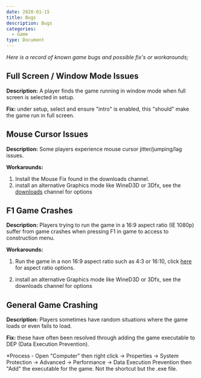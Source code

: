 ```yaml
---
date: 2020-01-15
title: Bugs
description: Bugs
categories:
  - Game
type: Document
---
```

*Here is a record of known game bugs and possible fix's or workarounds;*

## Full Screen / Window Mode Issues
**Description:** A player finds the game running in window mode when full screen is selected in setup.

**Fix:** under setup, select and ensure "intro" is enabled, this "should" make the game run in full screen.

## Mouse Cursor Issues
**Description:** Some players experience mouse cursor jitter/jumping/lag issues.

**Workarounds:** 

1. Install the Mouse Fix found in the downloads channel.
1. install an alternative Graphics mode like WineD3D or 3Dfx, see the [downloads](https://github.com/lnsideEarth2150/Earth2150/wiki/Downloads) channel for options

## F1 Game Crashes
**Description:** Players trying to run the game in a 16:9 aspect ratio (IE 1080p) suffer from game crashes when pressing F1 in game to access to construction menu.

**Workarounds:**
1. Run the game in a non 16:9 aspect ratio such as 4:3 or 16:10, click [here](https://en.wikipedia.org/wiki/Computer_display_standard#XGA) for aspect ratio options.

2. install an alternative Graphics mode like WineD3D or 3Dfx, see the downloads channel for options

## General Game Crashing
**Description:** Players sometimes have random situations where the game loads or even fails to load.

**Fix:** these have often been resolved through adding the game executable to DEP (Data Execution Prevention).

*Process - Open "Computer" then right click -> Properties -> System Protection -> Advanced -> Performance -> Data Execution Prevention then "Add" the executable for the game. Not the shortcut but the .exe file.
﻿
